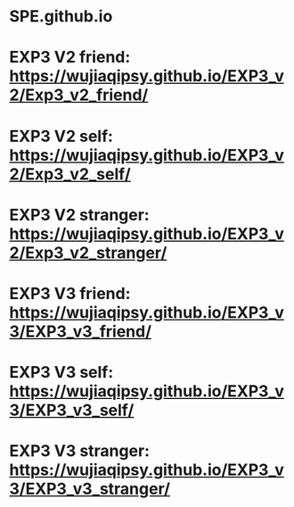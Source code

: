 # SPE.github.io
# EXP3 V2 friend: https://wujiaqipsy.github.io/EXP3_v2/Exp3_v2_friend/
# EXP3 V2 self: https://wujiaqipsy.github.io/EXP3_v2/Exp3_v2_self/
# EXP3 V2 stranger: https://wujiaqipsy.github.io/EXP3_v2/Exp3_v2_stranger/

# EXP3 V3 friend: https://wujiaqipsy.github.io/EXP3_v3/EXP3_v3_friend/
# EXP3 V3 self: https://wujiaqipsy.github.io/EXP3_v3/EXP3_v3_self/
# EXP3 V3 stranger: https://wujiaqipsy.github.io/EXP3_v3/EXP3_v3_stranger/
